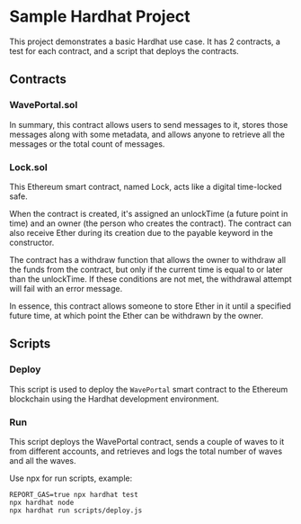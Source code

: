# Sample Hardhat Project

This project demonstrates a basic Hardhat use case. 
It has 2 contracts, a test for each contract, and a script that deploys the contracts.

## Contracts

### WavePortal.sol
In summary, this contract allows users to send messages to it, stores those messages along with some metadata, and allows anyone to retrieve all the messages or the total count of messages.


### Lock.sol
This Ethereum smart contract, named Lock, acts like a digital time-locked safe.

When the contract is created, it's assigned an unlockTime (a future point in time) and an owner (the person who creates the contract). The contract can also receive Ether during its creation due to the payable keyword in the constructor.

The contract has a withdraw function that allows the owner to withdraw all the funds from the contract, but only if the current time is equal to or later than the unlockTime. If these conditions are not met, the withdrawal attempt will fail with an error message.

In essence, this contract allows someone to store Ether in it until a specified future time, at which point the Ether can be withdrawn by the owner.

## Scripts

### Deploy
This script is used to deploy the `WavePortal` smart contract to the Ethereum blockchain using the Hardhat development environment.

### Run
This script deploys the WavePortal contract, sends a couple of waves to it from different accounts, and retrieves and logs the total number of waves and all the waves.


Use npx for run scripts, example:

```shell
REPORT_GAS=true npx hardhat test
npx hardhat node
npx hardhat run scripts/deploy.js
```

